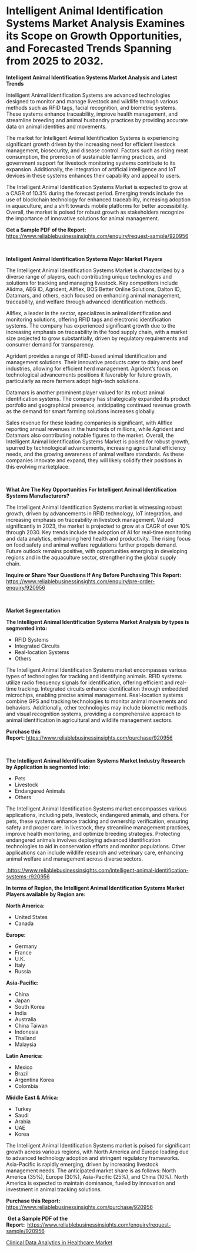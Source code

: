 <p><h1>Intelligent Animal Identification Systems Market Analysis Examines its Scope on Growth Opportunities, and Forecasted Trends Spanning from 2025 to 2032.</h1></p><p><strong>Intelligent Animal Identification Systems Market Analysis and Latest Trends</strong></p>
<p><p>Intelligent Animal Identification Systems are advanced technologies designed to monitor and manage livestock and wildlife through various methods such as RFID tags, facial recognition, and biometric systems. These systems enhance traceability, improve health management, and streamline breeding and animal husbandry practices by providing accurate data on animal identities and movements.</p><p>The market for Intelligent Animal Identification Systems is experiencing significant growth driven by the increasing need for efficient livestock management, biosecurity, and disease control. Factors such as rising meat consumption, the promotion of sustainable farming practices, and government support for livestock monitoring systems contribute to its expansion. Additionally, the integration of artificial intelligence and IoT devices in these systems enhances their capability and appeal to users.</p><p>The Intelligent Animal Identification Systems Market is expected to grow at a CAGR of 10.3% during the forecast period. Emerging trends include the use of blockchain technology for enhanced traceability, increasing adoption in aquaculture, and a shift towards mobile platforms for better accessibility. Overall, the market is poised for robust growth as stakeholders recognize the importance of innovative solutions for animal management.</p></p>
<p><strong>Get a Sample PDF of the Report:&nbsp;</strong> <a href="https://www.reliablebusinessinsights.com/enquiry/request-sample/920956?utm_campaign=2246&utm_medium=2&utm_source=Github&utm_content=ia&utm_term=07032025&utm_id=intelligent-animal-identification-systems">https://www.reliablebusinessinsights.com/enquiry/request-sample/920956</a></p>
<p>&nbsp;</p>
<p><strong>Intelligent Animal Identification Systems Major Market Players</strong></p>
<p><p>The Intelligent Animal Identification Systems Market is characterized by a diverse range of players, each contributing unique technologies and solutions for tracking and managing livestock. Key competitors include Alidma, AEG ID, Agrident, Allflex, BOS Better Online Solutions, Dalton ID, Datamars, and others, each focused on enhancing animal management, traceability, and welfare through advanced identification methods.</p><p>Allflex, a leader in the sector, specializes in animal identification and monitoring solutions, offering RFID tags and electronic identification systems. The company has experienced significant growth due to the increasing emphasis on traceability in the food supply chain, with a market size projected to grow substantially, driven by regulatory requirements and consumer demand for transparency.</p><p>Agrident provides a range of RFID-based animal identification and management solutions. Their innovative products cater to dairy and beef industries, allowing for efficient herd management. Agrident’s focus on technological advancements positions it favorably for future growth, particularly as more farmers adopt high-tech solutions.</p><p>Datamars is another prominent player valued for its robust animal identification systems. The company has strategically expanded its product portfolio and geographical presence, anticipating continued revenue growth as the demand for smart farming solutions increases globally.</p><p>Sales revenue for these leading companies is significant, with Allflex reporting annual revenues in the hundreds of millions, while Agrident and Datamars also contributing notable figures to the market. Overall, the Intelligent Animal Identification Systems Market is poised for robust growth, spurred by technological advancements, increasing agricultural efficiency needs, and the growing awareness of animal welfare standards. As these companies innovate and expand, they will likely solidify their positions in this evolving marketplace.</p></p>
<p>&nbsp;</p>
<p><strong>What Are The Key Opportunities For Intelligent Animal Identification Systems Manufacturers?</strong></p>
<p><p>The Intelligent Animal Identification Systems market is witnessing robust growth, driven by advancements in RFID technology, IoT integration, and increasing emphasis on traceability in livestock management. Valued significantly in 2023, the market is projected to grow at a CAGR of over 10% through 2030. Key trends include the adoption of AI for real-time monitoring and data analytics, enhancing herd health and productivity. The rising focus on food safety and animal welfare regulations further propels demand. Future outlook remains positive, with opportunities emerging in developing regions and in the aquaculture sector, strengthening the global supply chain.</p></p>
<p><strong>Inquire or Share Your Questions If Any Before Purchasing This Report:</strong> <a href="https://www.reliablebusinessinsights.com/enquiry/pre-order-enquiry/920956?utm_campaign=2246&utm_medium=2&utm_source=Github&utm_content=ia&utm_term=07032025&utm_id=intelligent-animal-identification-systems">https://www.reliablebusinessinsights.com/enquiry/pre-order-enquiry/920956</a></p>
<p>&nbsp;</p>
<p><strong>Market Segmentation</strong></p>
<p><strong>The Intelligent Animal Identification Systems Market Analysis by types is segmented into:</strong></p>
<p><ul><li>RFID Systems</li><li>Integrated Circuits</li><li>Real-location Systems</li><li>Others</li></ul></p>
<p><p>The Intelligent Animal Identification Systems market encompasses various types of technologies for tracking and identifying animals. RFID systems utilize radio frequency signals for identification, offering efficient and real-time tracking. Integrated circuits enhance identification through embedded microchips, enabling precise animal management. Real-location systems combine GPS and tracking technologies to monitor animal movements and behaviors. Additionally, other technologies may include biometric methods and visual recognition systems, providing a comprehensive approach to animal identification in agricultural and wildlife management sectors.</p></p>
<p><strong>Purchase this Report:&nbsp;</strong><a href="https://www.reliablebusinessinsights.com/purchase/920956?utm_campaign=2246&utm_medium=2&utm_source=Github&utm_content=ia&utm_term=07032025&utm_id=intelligent-animal-identification-systems">https://www.reliablebusinessinsights.com/purchase/920956</a></p>
<p>&nbsp;</p>
<p><strong>The Intelligent Animal Identification Systems Market Industry Research by Application is segmented into:</strong></p>
<p><ul><li>Pets</li><li>Livestock</li><li>Endangered Animals</li><li>Others</li></ul></p>
<p><p>The Intelligent Animal Identification Systems market encompasses various applications, including pets, livestock, endangered animals, and others. For pets, these systems enhance tracking and ownership verification, ensuring safety and proper care. In livestock, they streamline management practices, improve health monitoring, and optimize breeding strategies. Protecting endangered animals involves deploying advanced identification technologies to aid in conservation efforts and monitor populations. Other applications can include wildlife research and veterinary care, enhancing animal welfare and management across diverse sectors.</p></p>
<p><a href="https://www.reliablebusinessinsights.com/intelligent-animal-identification-systems-r920956?utm_campaign=2246&utm_medium=2&utm_source=Github&utm_content=ia&utm_term=07032025&utm_id=intelligent-animal-identification-systems">&nbsp;https://www.reliablebusinessinsights.com/intelligent-animal-identification-systems-r920956</a></p>
<p><strong>In terms of Region, the Intelligent Animal Identification Systems Market Players available by Region are:</strong></p>
<p>
    <p> <strong> North America: </strong>
        <ul>
            <li>United States</li>
            <li>Canada</li>
        </ul>
        </p> 
    <p> <strong> Europe: </strong>
        <ul>
            <li>Germany</li>
            <li>France</li>
            <li>U.K.</li>
            <li>Italy</li>
            <li>Russia</li>
        </ul>
        </p> 
    <p> <strong> Asia-Pacific: </strong>
        <ul>
            <li>China</li>
            <li>Japan</li>
            <li>South Korea</li>
            <li>India</li>
            <li>Australia</li>
            <li>China Taiwan</li>
            <li>Indonesia</li>
            <li>Thailand</li>
            <li>Malaysia</li>
        </ul>
        </p> 
    <p> <strong> Latin America: </strong>
        <ul>
            <li>Mexico</li>
            <li>Brazil</li>
            <li>Argentina Korea</li>
            <li>Colombia</li>
        </ul>
        </p> 
    <p> <strong> Middle East & Africa: </strong>
        <ul>
            <li>Turkey</li>
            <li>Saudi</li>
            <li>Arabia</li>
            <li>UAE</li>
            <li>Korea</li>
        </ul>
    </p>
    </p>
<p><p>The Intelligent Animal Identification Systems market is poised for significant growth across various regions, with North America and Europe leading due to advanced technology adoption and stringent regulatory frameworks. Asia-Pacific is rapidly emerging, driven by increasing livestock management needs. The anticipated market share is as follows: North America (35%), Europe (30%), Asia-Pacific (25%), and China (10%). North America is expected to maintain dominance, fueled by innovation and investment in animal tracking solutions.</p></p>
<p><strong>Purchase this Report: </strong><a href="https://www.reliablebusinessinsights.com/purchase/920956?utm_campaign=2246&utm_medium=2&utm_source=Github&utm_content=ia&utm_term=07032025&utm_id=intelligent-animal-identification-systems">https://www.reliablebusinessinsights.com/purchase/920956</a></p>
<p>&nbsp;<strong>Get a Sample PDF of the Report:&nbsp;&nbsp;</strong><a href="https://www.reliablebusinessinsights.com/enquiry/request-sample/920956?utm_campaign=2246&utm_medium=2&utm_source=Github&utm_content=ia&utm_term=07032025&utm_id=intelligent-animal-identification-systems">https://www.reliablebusinessinsights.com/enquiry/request-sample/920956</a></p>
<p><strong></strong></p>
<p><p><a href="https://github.com/MonroeBullock54/Market-Research-Report-List-1/blob/main/clinical-data-analytics-in-healthcare-market.md?utm_campaign=2246&utm_medium=2&utm_source=Github&utm_content=ia&utm_term=07032025&utm_id=intelligent-animal-identification-systems">Clinical Data Analytics in Healthcare Market</a></p></p>
